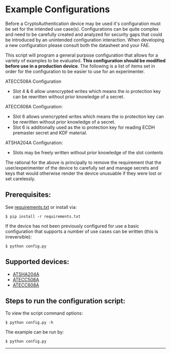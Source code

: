 Example Configurations
===============================================================================
Before a CryptoAuthentication device may be used it's configuration must be set
for the intended use case(s). Configurations can be quite complex and need to
be carefully created and analyzed for security gaps that could be introduced
by an unintended configuration interaction. When developing a new configuration
please consult both the datasheet and your FAE.

This script will program a general purpose configuration that allows for a
variety of examples to be evaluated. __This configuration should be modified
before use in a production device__. The following is a list of items set in
order for the configuration to be easier to use for an experimenter.

ATECC508A Configuration
* Slot 4 & 6 allow unencrypted writes which means the io protection key can
be rewritten without prior knowledge of a secret.

ATECC608A Configuration:
* Slot 6 allows unencrypted writes which means the io protection key can
be rewritten without prior knowledge of a secret.
* Slot 6 is additionally used as the io protection key for reading ECDH 
premaster secret and KDF material.

ATSHA204A Configuration:
* Slots may be freely written without prior knowledge of the slot contents

The rational for the above is principally to remove the requirement that the
user/experimenter of the device to carefully set and manage secrets and keys
that would otherwise render the device unusuable if they were lost or set
carelessly.


Prerequisites:
-------------------------------------------------------------------------------
See [requirements.txt](requirements.txt) or install via:

    $ pip install -r requirements.txt

If the device has not been previously configured for use a basic configuration
that supports a number of use cases can be written (this is irreversible):

    $ python config.py

Supported devices:
-------------------------------------------------------------------------------
- [ATSHA204A](http://www.microchip.com/ATSHA204A)
- [ATECC508A](http://www.microchip.com/ATECC508A)
- [ATECC608A](http://www.microchip.com/ATECC608A)

Steps to run the configuration script:
-------------------------------------------------------------------------------
To view the script command options:

    $ python config.py -h
    
The example can be run by:

    $ python config.py

-------------------------------------------------------------------------------
